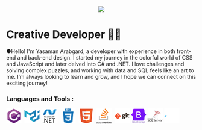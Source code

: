 <div id="header" align="center">
  <img src=https://media.giphy.com/media/SUcApSWjPwQMARvcM8/giphy.gif width="200"/>
</div>

# Creative Developer 👩‍💻

●Hello! I'm Yasaman Arabgard, a developer with experience in both front-end and back-end design. I started my journey in the colorful world of CSS and JavaScript and later delved into C# and .NET. I love challenges and solving complex puzzles, and working with data and SQL feels like an art to me. I’m always looking to learn and grow, and I hope we can connect on this exciting journey! 

### Languages and Tools :
<div>
  <img src="https://github.com/devicons/devicon/blob/master/icons/csharp/csharp-original.svg" title="React" alt="React" width="40" height="40"/>&nbsp;
  <img src="https://github.com/devicons/devicon/blob/master/icons/materialui/materialui-original.svg" title="Material UI" alt="Material UI" width="40" height="40"/>&nbsp;
  <img src="https://github.com/devicons/devicon/blob/master/icons/dot-net/dot-net-original-wordmark.svg" title="Redux" alt="Redux " width="40" height="40"/>&nbsp;
  <img src="https://github.com/devicons/devicon/blob/master/icons/css3/css3-plain-wordmark.svg"  title="CSS3" alt="CSS" width="40" height="40"/>&nbsp;
  <img src="https://github.com/devicons/devicon/blob/master/icons/html5/html5-original.svg" title="HTML5" alt="HTML" width="40" height="40"/>&nbsp;
  <img src="https://github.com/devicons/devicon/blob/master/icons/stackoverflow/stackoverflow-original-wordmark.svg" title="JavaScript" alt="JavaScript" width="40" height="40"/>&nbsp;
  <img src="https://github.com/devicons/devicon/blob/master/icons/git/git-original-wordmark.svg" title="Git" **alt="Git" width="40" height="40"/>
  <img src="https://github.com/devicons/devicon/blob/master/icons/bootstrap/bootstrap-original-wordmark.svg" title="bootstrap" **alt="bootstrap" width="40" height="40"/>
  <img src="https://github.com/devicons/devicon/blob/master/icons/microsoftsqlserver/microsoftsqlserver-original-wordmark.svg" title="next.js" **alt="next.js" width="40" height="40"/>  
  <img src="https://github.com/devicons/devicon/blob/master/icons/tailwindcss/tailwindcss-original-wordmark.svg" title="tailwind" **alt="tailwind" width="40" height="40"/>
<!--   <img src="https://github.com/devicons/devicon/blob/master/icons/typescript/typescript-original.svg" title="typescript" **alt="typescript" width="40" height="40"/>   -->
</div>

